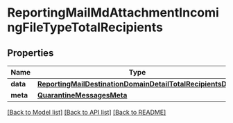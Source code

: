# ReportingMailMdAttachmentIncomingFileTypeTotalRecipients

## Properties
Name | Type | Description | Notes
------------ | ------------- | ------------- | -------------
**data** | [**ReportingMailDestinationDomainDetailTotalRecipientsData**](ReportingMailDestinationDomainDetailTotalRecipientsData.md) |  | [optional] 
**meta** | [**QuarantineMessagesMeta**](QuarantineMessagesMeta.md) |  | [optional] 

[[Back to Model list]](../README.md#documentation-for-models) [[Back to API list]](../README.md#documentation-for-api-endpoints) [[Back to README]](../README.md)

